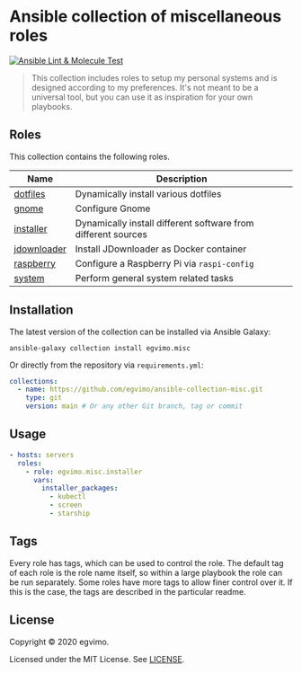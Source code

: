 # Ansible collection of miscellaneous roles

[![Ansible Lint & Molecule Test](https://github.com/egvimo/ansible-collection-misc/actions/workflows/lint-test.yml/badge.svg)](https://github.com/egvimo/ansible-collection-misc/actions/workflows/lint-test.yml)

> This collection includes roles to setup my personal systems and is designed according to my preferences. It's not meant to be a universal tool, but you can use it as inspiration for your own playbooks.

## Roles

This collection contains the following roles.

| Name                                       | Description                                                   |
| ------------------------------------------ | ------------------------------------------------------------- |
| [dotfiles](roles/dotfiles/README.md)       | Dynamically install various dotfiles                          |
| [gnome](roles/gnome/README.md)             | Configure Gnome                                               |
| [installer](roles/installer/README.md)     | Dynamically install different software from different sources |
| [jdownloader](roles/jdownloader/README.md) | Install JDownloader as Docker container                       |
| [raspberry](roles/raspberry/README.md)     | Configure a Raspberry Pi via `raspi-config`                   |
| [system](roles/system/README.md)           | Perform general system related tasks                          |

## Installation

The latest version of the collection can be installed via Ansible Galaxy:

```shell
ansible-galaxy collection install egvimo.misc
```

Or directly from the repository via `requirements.yml`:

```yml
collections:
  - name: https://github.com/egvimo/ansible-collection-misc.git
    type: git
    version: main # Or any other Git branch, tag or commit
```

## Usage

```yml
- hosts: servers
  roles:
    - role: egvimo.misc.installer
      vars:
        installer_packages:
          - kubectl
          - screen
          - starship
```

## Tags

Every role has tags, which can be used to control the role. The default tag of each role is the role name itself, so within a large playbook the role can be run separately. Some roles have more tags to allow finer control over it. If this is the case, the tags are described in the particular readme.

## License

Copyright © 2020 egvimo.

Licensed under the MIT License. See [LICENSE](LICENSE).
